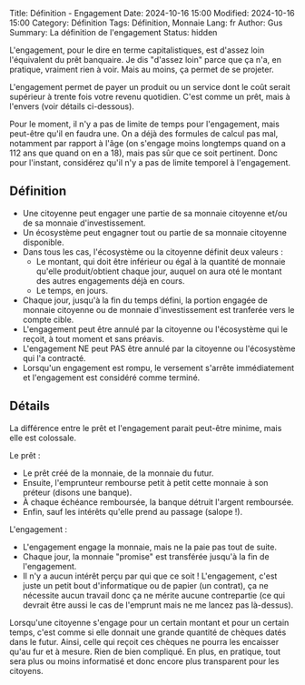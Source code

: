 Title: Définition - Engagement
Date: 2024-10-16 15:00
Modified: 2024-10-16 15:00
Category: Définition
Tags: Définition, Monnaie
Lang: fr
Author: Gus
Summary: La définition de l'engagement
Status: hidden

L'engagement, pour le dire en terme capitalistiques, est d'assez loin l'équivalent du prêt banquaire.
Je dis "d'assez loin" parce que ça n'a, en pratique, vraiment rien à voir.
Mais au moins, ça permet de se projeter.

L'engagement permet de payer un produit ou un service dont le coût serait supérieur à trente fois votre revenu quotidien.
C'est comme un prêt, mais à l'envers (voir détails ci-dessous).

Pour le moment, il n'y a pas de limite de temps pour l'engagement, mais peut-être qu'il en faudra une.
On a déjà des formules de calcul pas mal, notamment par rapport à l'âge (on s'engage moins longtemps quand on a 112 ans que quand on en a 18), mais pas sûr que ce soit pertinent. Donc pour l'instant, considérez qu'il n'y a pas de limite temporel à l'engagement.

## Définition

* Une citoyenne peut engager une partie de sa monnaie citoyenne et/ou de sa monnaie d'investissement.
* Un écosystème peut engagner tout ou partie de sa monnaie citoyenne disponible.
* Dans tous les cas, l'écosystème ou la citoyenne définit deux valeurs :
    * Le montant, qui doit être inférieur ou égal à la quantité de monnaie qu'elle produit/obtient chaque jour, auquel on aura oté le montant des autres engagements déjà en cours.
    * Le temps, en jours.
* Chaque jour, jusqu'à la fin du temps défini, la portion engagée de monnaie citoyenne ou de monnaie d'investissement est tranferée vers le compte cible.
* L'engagement peut être annulé par la citoyenne ou l'écosystème qui le reçoit, à tout moment et sans préavis.
* L'engagement NE peut PAS être annulé par la citoyenne ou l'écosystème qui l'a contracté.
* Lorsqu'un engagement est rompu, le versement s'arrête immédiatement et l'engagement est considéré comme terminé.

## Détails

La différence entre le prêt et l'engagement parait peut-être minime, mais elle est colossale.

Le prêt :

* Le prêt créé de la monnaie, de la monnaie du futur.
* Ensuite, l'emprunteur rembourse petit à petit cette monnaie à son préteur (disons une banque).
* À chaque échéance remboursée, la banque détruit l'argent remboursée.
* Enfin, sauf les intérêts qu'elle prend au passage (salope !).

L'engagement :

* L'engagement engage la monnaie, mais ne la paie pas tout de suite.
* Chaque jour, la monnaie "promise" est transférée jusqu'à la fin de l'engagement.
* Il n'y a aucun intérêt perçu par qui que ce soit ! L'engagement, c'est juste un petit bout d'informatique ou de papier (un contrat), ça ne nécessite aucun travail donc ça ne mérite aucune contrepartie (ce qui devrait être aussi le cas de l'emprunt mais ne me lancez pas là-dessus).

Lorsqu'une citoyenne s'engage pour un certain montant et pour un certain temps, c'est comme si elle donnait une grande quantité de chèques datés dans le futur.
Ainsi, celle qui reçoit ces chèques ne pourra les encaisser qu'au fur et à mesure.
Rien de bien compliqué.
En plus, en pratique, tout sera plus ou moins informatisé et donc encore plus transparent pour les citoyens.
